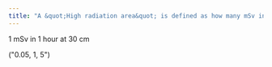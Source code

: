 ```yaml
---
title: "A &quot;High radiation area&quot; is defined as how many mSv in 1 hour at 30 cm?"
---
```

1 mSv in 1 hour at 30 cm

(&quot;0.05, 1, 5&quot;)

